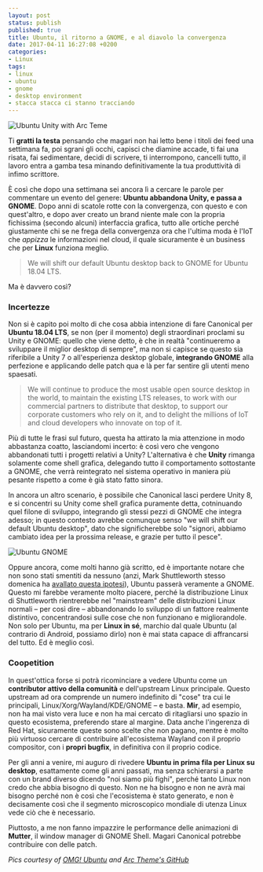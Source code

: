 ```yaml
---
layout: post
status: publish
published: true
title: Ubuntu, il ritorno a GNOME, e al diavolo la convergenza
date: 2017-04-11 16:27:08 +0200
categories:
- Linux
tags:
- linux
- ubuntu
- gnome
- desktop environment
- stacca stacca ci stanno tracciando
---
```


![Ubuntu Unity with Arc Teme](https://camo.githubusercontent.com/b07bd2390cdd348e6404e46a97e3f35d2be5c25e/687474703a2f2f692e696d6775722e636f6d2f7444314f4251332e706e67)

Ti **gratti la testa** pensando che magari non hai letto bene i titoli dei feed una settimana fa, poi sgrani gli occhi, capisci che diamine accade, ti fai una risata, fai sedimentare, decidi di scrivere, ti interrompono, cancelli tutto, il lavoro entra a gamba tesa minando definitivamente la tua produttività di infimo scrittore.

È così che dopo una settimana sei ancora lì a cercare le parole per commentare un evento del genere: **Ubuntu abbandona Unity, e passa a GNOME**. Dopo anni di scatole rotte con la convergenza, con questo e con quest'altro, e dopo aver creato un brand niente male con la propria fichissima (secondo alcuni) interfaccia grafica, tutto alle ortiche perché giustamente chi se ne frega della convergenza ora che l'ultima moda è l'IoT che _appizza_ le informazioni nel cloud, il quale sicuramente è un business che per **Linux** funziona meglio.

> We will shift our default Ubuntu desktop back to GNOME for Ubuntu 18.04 LTS.

Ma è davvero così?

### Incertezze
Non si è capito poi molto di che cosa abbia intenzione di fare Canonical per **Ubuntu 18.04 LTS**, se non (per il momento) degli straordinari proclami su Unity e GNOME: quello che viene detto, è che in realtà "continueremo a sviluppare il miglior desktop di sempre", ma non si capisce se questo sia riferibile a Unity 7 o all'esperienza desktop globale, **integrando GNOME** alla perfezione e applicando delle patch qua e là per far sentire gli utenti meno spaesati.

> We will continue to produce the most usable open source desktop in the world, to maintain the existing LTS releases, to work with our commercial partners to distribute that desktop, to support our corporate customers who rely on it, and to delight the millions of IoT and cloud developers who innovate on top of it.

Più di tutte le frasi sul futuro, questa ha attirato la mia attenzione in modo abbastanza coatto, lasciandomi incerto: è così vero che vengono abbandonati tutti i progetti relativi a Unity? L'alternativa è che **Unity** rimanga solamente come shell grafica, delegando tutto il comportamento sottostante a GNOME, che verrà reintegrato nel sistema operativo in maniera più pesante rispetto a come è già stato fatto sinora.

In ancora un altro scenario, è possibile che Canonical lasci perdere Unity 8, e si concentri su Unity come shell grafica puramente detta, cotninuando quel filone di sviluppo, integrando gli stessi pezzi di GNOME che integra adesso; in questo contesto avrebbe comunque senso "we will shift our default Ubuntu desktop", dato che significherebbe solo "signori, abbiamo cambiato idea per la prossima release, e grazie per tutto il pesce".

![Ubuntu GNOME](http://www.omgubuntu.co.uk/wp-content/uploads/2016/04/ubuntu-gnome-default-apps.jpg)

Oppure ancora, come molti hanno già scritto, ed è importante notare che non sono stati smentiti da nessuno (anzi, Mark Shuttleworth stesso domenica ha [avallato questa ipotesi](http://www.omgubuntu.co.uk/2017/04/whats-next-ubuntu-desktop-mark-shuttleworth)), Ubuntu passerà veramente a GNOME. Questo mi farebbe veramente molto piacere, perché la distribuzione Linux di Shuttleworth rientrerebbe nel "mainstream" delle distribuzioni Linux normali – per così dire – abbandonando lo sviluppo di un fattore realmente distintivo, concentrandosi sulle cose che non funzionano e migliorandole. Non solo per Ubuntu, ma per **Linux in sé**, marchio dal quale Ubuntu (al contrario di Android, possiamo dirlo) non è mai stata capace di affrancarsi del tutto. Ed è meglio così.

### Coopetition
In quest'ottica forse si potrà ricominciare a vedere Ubuntu come un **contributor attivo della comunità** e dell'upstream Linux principale. Questo upstream ad ora comprende un numero indefinito di "cose" tra cui le principali, Linux/Xorg/Wayland/KDE/GNOME – e basta. **Mir**, ad esempio, non ha mai visto vera luce e non ha mai cercato di ritagliarsi uno spazio in questo ecosistema, preferendo stare al margine. Data anche l'ingerenza di Red Hat, sicuramente queste sono scelte che non pagano, mentre è molto più virtuoso cercare di contribuire all'ecosistema Wayland con il proprio compositor, con i **propri bugfix**, in definitiva con il proprio codice.

Per gli anni a venire, mi auguro di rivedere **Ubuntu in prima fila per Linux su desktop**, esattamente come gli anni passati, ma senza schierarsi a parte con un brand diverso dicendo "noi siamo più fighi", perché tanto Linux non credo che abbia bisogno di questo. Non ne ha bisogno e non ne avrà mai bisogno perché non è così che l'ecosistema è stato generato, e non è decisamente così che il segmento microscopico mondiale di utenza Linux vede ciò che è necessario.

Piuttosto, a me non fanno impazzire le performance delle animazioni di **Mutter**, il window manager di GNOME Shell. Magari Canonical potrebbe contribuire con delle patch.

_Pics courtesy of [OMG! Ubuntu](http://www.omgubuntu.co.uk/) and [Arc Theme's GitHub](https://github.com/horst3180/Arc-theme/)_
